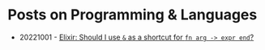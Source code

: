 # Posts on Programming & Languages

* 20221001 - [Elixir: Should I use `&` as a shortcut for `fn arg -> expr end`?](20221001-01.md)
